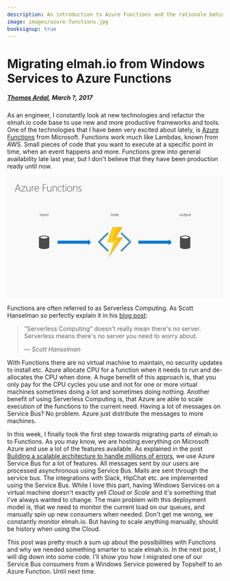 ```yaml
---
description: An introduction to Azure Functions and the rationale behind porting parts of elmah.io from Windows Services to Functions.
image: images/azure-functions.jpg
booksignup: true
---
```


# Migrating elmah.io from Windows Services to Azure Functions

##### [Thomas Ardal](http://elmah.io/about/), March ?, 2017

As an engineer, I constantly look at new technologies and refactor the elmah.io code base to use new and more productive frameworks and tools. One of the technologies that I have been very excited about lately, is [Azure Functions](https://azure.microsoft.com/en-us/services/functions/) from Microsoft. Functions work much like Lambdas, known from AWS. Small pieces of code that you want to execute at a specific point in time, when an event happens and more. Functions grew into general availability late last year, but I don't believe that they have been production ready until now.

![Azure Functions](images/azure-functions.jpg)

Functions are often referred to as Serverless Computing. As Scott Hanselman so perfectly explain it in his [blog post](https://www.hanselman.com/blog/WhatIsServerlessComputingExploringAzureFunctions.aspx):

> "Serverless Computing" doesn't really mean there's no server. Serverless means there's no server you need to worry about.
> 
> &mdash; *Scott Hanselman*

With Functions there are no virtual machine to maintain, no security updates to install etc. Azure allocate CPU for a function when it needs to run and de-allocates the CPU when done. A huge benefit of this approach is, that you only pay for the CPU cycles you use and not for one or more virtual machines sometimes doing a lot and sometimes doing nothing. Another benefit of using Serverless Computing is, that Azure are able to scale execution of the functions to the current need. Having a lot of messages on Service Bus? No problem. Azure just distribute the messages to more machines.

In this week, I finally took the first step towards migrating parts of elmah.io to Functions. As you may know, we are hosting everything on Microsoft Azure and use a lot of the features available. As explained in the post [Building a scalable architecture to handle millions of errors](https://blog.elmah.io/building-a-salable-architecture-to-handle-millions-of-errors/), we use Azure Service Bus for a lot of features. All messages sent by our users are processed asynchronous using Service Bus. Mails are sent through the service bus. The integrations with Slack, HipChat etc. are implemented using the Service Bus. While I love this part, having Windows Services on a virtual machine doesn't exactly yell *Cloud* or *Scale* and it's something that I've always wanted to change. The main problem with this deployment model is, that we need to monitor the current load on our queues, and manually spin up new consumers when needed. Don't get me wrong, we constantly monitor elmah.io. But having to scale anything manually, should be history when using the Cloud.

This post was pretty much a sum up about the possibilities with Functions and why we needed something smarter to scale elmah.io. In the next post, I will dig down into some code. I'll show you how I migrated one of our Service Bus consumers from a Windows Service powered by Topshelf to an Azure Function. Until next time.